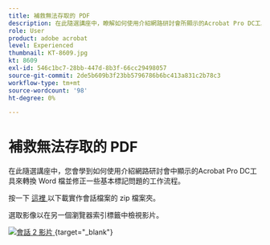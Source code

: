 ```yaml
---
title: 補救無法存取的 PDF
description: 在此隨選講座中，瞭解如何使用介紹網路研討會所顯示的Acrobat Pro DC工具，來轉換 Word 檔並修正一些基本標記問題的工作流程
role: User
product: adobe acrobat
level: Experienced
thumbnail: KT-8609.jpg
kt: 8609
exl-id: 546c1bc7-28bb-447d-8b3f-66cc29498057
source-git-commit: 2de5b609b3f23bb5796786b6bc413a831c2b78c3
workflow-type: tm+mt
source-wordcount: '98'
ht-degree: 0%

---
```


# 補救無法存取的 PDF

在此隨選講座中，您會學到如何使用介紹網路研討會中顯示的Acrobat Pro DC工具來轉換 Word 檔並修正一些基本標記問題的工作流程。

按一下 [ 這裡 ](../assets/accessibilitysession2.zip) 以下載實作會話檔案的 zip 檔案夾。

選取影像以在另一個瀏覽器索引標籤中檢視影片。

[![會話 2 影片 ](../assets/Accessibilitysession2_YT.png) ](https://youtu.be/eT2IFNszNuk) {target=&quot;_blank&quot;}
